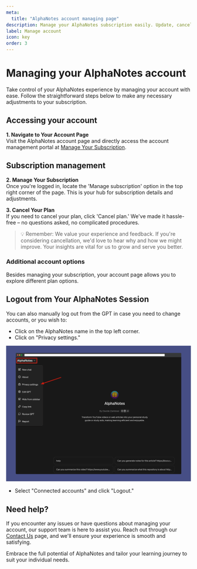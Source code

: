 ```yaml
---
meta:
  title: "AlphaNotes account managing page"
description: Manage your AlphaNotes subscription easily. Update, cancel, or modify your plan hassle-free on our account management page.
label: Manage account
icon: key
order: 3
---
```


# Managing your AlphaNotes account

Take control of your AlphaNotes experience by managing your account with ease. Follow the straightforward steps below to make any necessary adjustments to your subscription.

## Accessing your account

**1. Navigate to Your Account Page**  
Visit the AlphaNotes account page and directly access the account management portal at [Manage Your Subscription](https://a2c4cd8d45397b49d717bfbda6084041.auth.portal-pluginlab.ai/pricing).

## Subscription management

**2. Manage Your Subscription**  
Once you're logged in, locate the 'Manage subscription' option in the top right corner of the page. This is your hub for subscription details and adjustments.

**3. Cancel Your Plan**  
If you need to cancel your plan, click 'Cancel plan.' We've made it hassle-free – no questions asked, no complicated procedures.

> 💡 Remember: We value your experience and feedback. If you're considering cancellation, we'd love to hear why and how we might improve. Your insights are vital for us to grow and serve you better.

### Additional account options

Besides managing your subscription, your account page allows you to explore different plan options.

## Logout from Your AlphaNotes Session

You can also manually log out from the GPT in case you need to change accounts, or you wish to:

- Click on the AlphaNotes name in the top left corner.
- Click on "Privacy settings."

![](./resources/privacy-settings.png)

- Select "Connected accounts" and click "Logout."

## Need help?

If you encounter any issues or have questions about managing your account, our support team is here to assist you. Reach out through our [Contact Us](https://www.alphanotes.one/contact) page, and we'll ensure your experience is smooth and satisfying.

Embrace the full potential of AlphaNotes and tailor your learning journey to suit your individual needs.

